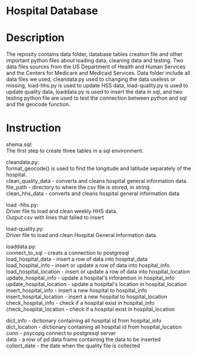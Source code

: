 # Hospital Database

# Description

The reposity contains data folder, database tables creation file and other important python files about loading data, cleaning data and testing. Two data files sources from the US Department of Health and Human Services and the Centers for Medicare and Medicaid Services. Data folder include all data files we used, cleandata.py used to changing the data useless or missing, load-hhs.py is used to update HSS data, load-quality.py is used to update quality data, loaddata.py is used to insert the data in sql, and two testing python file are used to test the connection between python and sql and the geocode function.

# Instruction

shema.sql:  
The first step to create three tables in a sql environment.

cleandata.py:  
format_geocode() is used to find the longitude and latitude separately of the hospital.  
clean_quality_data - converts and cleans hospital general information data.  
file_path - directory to where the csv file is stored, in string  
clean_hhs_data - converts and cleans hospital general information data  

load -hhs.py:  
Driver file to load and clean weekly HHS data.  
Output csv with lines that failed to insert  

load-quality.py:  
Driver file to load and clean Hospital General Information data.  

loaddata.py:  
connect_to_sql - creats a connection to postgresql  
load_hospital_data - insert a row of data into hospital_data  
load_hospital_info - insert or update a row of data into hospital_info  
load_hospital_location - insert or update a row of data into hospital_location  
update_hospital_info - update a hospital's inforamtion in hospital_info  
update_hospital_location - update a hospital's location in hospital_location  
insert_hospital_info - insert a new hospital to hospital_info  
insert_hospital_location - insert a new hospital to hospital_location  
check_hospital_info - check if a hospital exist in hospital_info  
check_hospital_location - check if a hospital exist in hospital_location  

dict_info - dictionary containing all hospital id from hospital_info  
dict_location - dictionary containing all hospital id from hospital_location  
conn - psycopg connect to postgresql server  
data - a row of pd data frame containing the data to be inserted  
collect_date - the date when the quality file is collected  
